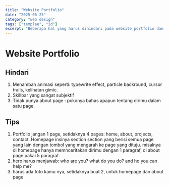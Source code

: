 ```yaml
---
title: "Website Portfolio"
date: "2025-06-25"
category: "web design"
tags: ["templae", "id"]
excerpt: "Beberapa hal yang harus dihindari pada website portfolio dan yang harus dilakukan"
---
```


# Website Portfolio
## Hindari
1. Menambah animasi seperti: typewrite effect, particle backround, cursor trails, kelihatan gimic.
2. Skillbar yang sangat subjektif
3. Tidak punya about page : pokonya bahas apapun tentang dirimu dalam satu page.

## Tips
1. Portfolio jangan 1 page, setidaknya 4 pages: home, about, projects, contact. Homepage insinya section section yang berisi semua page yang lain dengan tombol yang mengarah ke page yang dituju. misalnya di homepage hanya memnceritakan dirimu dengan 1 paragraf, di about page pakai 5 paragraf.
2. hero harus menjawab: who are you? what do you do? and ho you can help me?
3. harus ada foto kamu nya, setidaknya buat 2, untuk homepage dan about page
